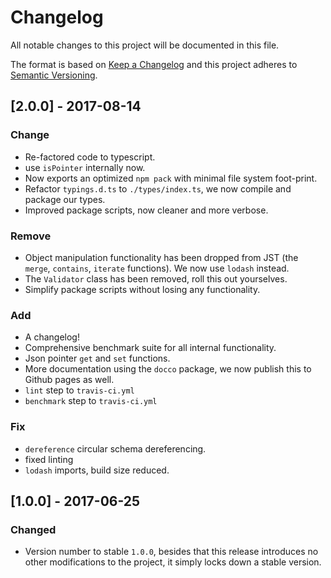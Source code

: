 # Changelog

All notable changes to this project will be documented in this file.

The format is based on [Keep a Changelog](http://keepachangelog.com/en/1.0.0/)
and this project adheres to [Semantic Versioning](http://semver.org/spec/v2.0.0.html).

## [2.0.0] - 2017-08-14

### Change
- Re-factored code to typescript.
- use `isPointer` internally now.
- Now exports an optimized `npm pack` with minimal file system foot-print.
- Refactor `typings.d.ts` to `./types/index.ts`, we now compile and package our types.
- Improved package scripts, now cleaner and more verbose.

### Remove
- Object manipulation functionality has been dropped from JST (the `merge`,
  `contains`, `iterate` functions). We now use `lodash` instead.
- The `Validator` class has been removed, roll this out yourselves.
- Simplify package scripts without losing any functionality.

### Add
- A changelog!
- Comprehensive benchmark suite for all internal functionality.
- Json pointer `get` and `set` functions.
- More documentation using the `docco` package, we now publish this to Github
  pages as well.
- `lint` step to `travis-ci.yml`
- `benchmark` step to `travis-ci.yml`

### Fix
- `dereference` circular schema dereferencing.
- fixed linting
- `lodash` imports, build size reduced.

## [1.0.0] - 2017-06-25

### Changed

- Version number to stable `1.0.0`, besides that this release introduces no
  other modifications to the project, it simply locks down a stable version.
